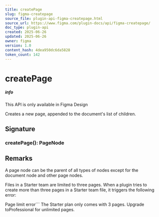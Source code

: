 ```yaml
---
title: createPage
slug: figma-createpage
source_file: plugin-api-figma-createpage.html
source_url: https://www.figma.com/plugin-docs/api/figma-createpage/
doc_type: plugin-api
created: 2025-06-26
updated: 2025-06-26
owner: figma
version: 1.0
content_hash: 4dea950dc6da5828
token_count: 142
---
```

# createPage

##### info

This API is only available in Figma Design

Creates a new page, appended to the document's list of children.

## Signature

### createPage(): PageNode

## Remarks

A page node can be the parent of all types of nodes except for the document node and other page nodes.

Files in a Starter team are limited to three pages. When a plugin tries to create more than three pages in a Starter team file, it triggers the following error:

Page limit error```
The Starter plan only comes with 3 pages. Upgrade toProfessional for unlimited pages.
```